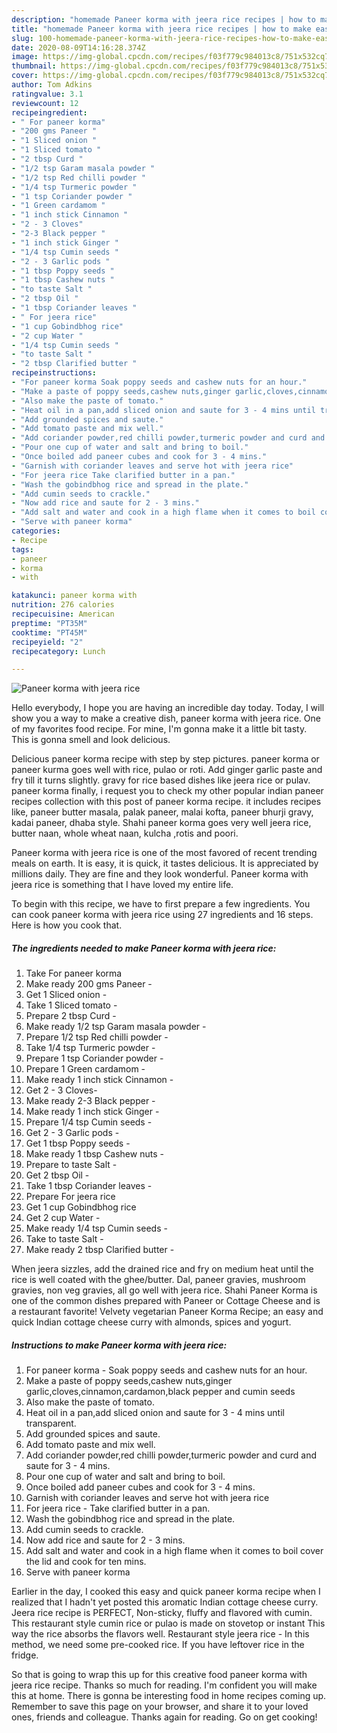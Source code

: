 ```yaml
---
description: "homemade Paneer korma with jeera rice recipes | how to make easy Paneer korma with jeera rice"
title: "homemade Paneer korma with jeera rice recipes | how to make easy Paneer korma with jeera rice"
slug: 100-homemade-paneer-korma-with-jeera-rice-recipes-how-to-make-easy-paneer-korma-with-jeera-rice
date: 2020-08-09T14:16:28.374Z
image: https://img-global.cpcdn.com/recipes/f03f779c984013c8/751x532cq70/paneer-korma-with-jeera-rice-recipe-main-photo.jpg
thumbnail: https://img-global.cpcdn.com/recipes/f03f779c984013c8/751x532cq70/paneer-korma-with-jeera-rice-recipe-main-photo.jpg
cover: https://img-global.cpcdn.com/recipes/f03f779c984013c8/751x532cq70/paneer-korma-with-jeera-rice-recipe-main-photo.jpg
author: Tom Adkins
ratingvalue: 3.1
reviewcount: 12
recipeingredient:
- " For paneer korma"
- "200 gms Paneer "
- "1 Sliced onion "
- "1 Sliced tomato "
- "2 tbsp Curd "
- "1/2 tsp Garam masala powder "
- "1/2 tsp Red chilli powder "
- "1/4 tsp Turmeric powder "
- "1 tsp Coriander powder "
- "1 Green cardamom "
- "1 inch stick Cinnamon "
- "2 - 3 Cloves"
- "2-3 Black pepper "
- "1 inch stick Ginger "
- "1/4 tsp Cumin seeds "
- "2 - 3 Garlic pods "
- "1 tbsp Poppy seeds "
- "1 tbsp Cashew nuts "
- "to taste Salt "
- "2 tbsp Oil "
- "1 tbsp Coriander leaves "
- " For jeera rice"
- "1 cup Gobindbhog rice"
- "2 cup Water "
- "1/4 tsp Cumin seeds "
- "to taste Salt "
- "2 tbsp Clarified butter "
recipeinstructions:
- "For paneer korma Soak poppy seeds and cashew nuts for an hour."
- "Make a paste of poppy seeds,cashew nuts,ginger garlic,cloves,cinnamon,cardamon,black pepper and cumin seeds"
- "Also make the paste of tomato."
- "Heat oil in a pan,add sliced onion and saute for 3 - 4 mins until transparent."
- "Add grounded spices and saute."
- "Add tomato paste and mix well."
- "Add coriander powder,red chilli powder,turmeric powder and curd and saute for 3 - 4 mins."
- "Pour one cup of water and salt and bring to boil."
- "Once boiled add paneer cubes and cook for 3 - 4 mins."
- "Garnish with coriander leaves and serve hot with jeera rice"
- "For jeera rice Take clarified butter in a pan."
- "Wash the gobindbhog rice and spread in the plate."
- "Add cumin seeds to crackle."
- "Now add rice and saute for 2 - 3 mins."
- "Add salt and water and cook in a high flame when it comes to boil cover the lid and cook for ten mins."
- "Serve with paneer korma"
categories:
- Recipe
tags:
- paneer
- korma
- with

katakunci: paneer korma with 
nutrition: 276 calories
recipecuisine: American
preptime: "PT35M"
cooktime: "PT45M"
recipeyield: "2"
recipecategory: Lunch

---
```



![Paneer korma with jeera rice](https://img-global.cpcdn.com/recipes/f03f779c984013c8/751x532cq70/paneer-korma-with-jeera-rice-recipe-main-photo.jpg)

Hello everybody, I hope you are having an incredible day today. Today, I will show you a way to make a creative dish, paneer korma with jeera rice. One of my favorites food recipe. For mine, I'm gonna make it a little bit tasty. This is gonna smell and look delicious.

Delicious paneer korma recipe with step by step pictures. paneer korma or paneer kurma goes well with rice, pulao or roti. Add ginger garlic paste and fry till it turns slightly. gravy for rice based dishes like jeera rice or pulav. paneer korma finally, i request you to check my other popular indian paneer recipes collection with this post of paneer korma recipe. it includes recipes like, paneer butter masala, palak paneer, malai kofta, paneer bhurji gravy, kadai paneer, dhaba style. Shahi paneer korma goes very well jeera rice, butter naan, whole wheat naan, kulcha ,rotis and poori.

Paneer korma with jeera rice is one of the most favored of recent trending meals on earth. It is easy, it is quick, it tastes delicious. It is appreciated by millions daily. They are fine and they look wonderful. Paneer korma with jeera rice is something that I have loved my entire life.


To begin with this recipe, we have to first prepare a few ingredients. You can cook paneer korma with jeera rice using 27 ingredients and 16 steps. Here is how you cook that.

<!--inarticleads1-->

##### The ingredients needed to make Paneer korma with jeera rice:

1. Take  For paneer korma
1. Make ready 200 gms Paneer -
1. Get 1 Sliced onion -
1. Take 1 Sliced tomato -
1. Prepare 2 tbsp Curd -
1. Make ready 1/2 tsp Garam masala powder -
1. Prepare 1/2 tsp Red chilli powder -
1. Take 1/4 tsp Turmeric powder -
1. Prepare 1 tsp Coriander powder -
1. Prepare 1 Green cardamom -
1. Make ready 1 inch stick Cinnamon -
1. Get 2 - 3 Cloves-
1. Make ready 2-3 Black pepper -
1. Make ready 1 inch stick Ginger -
1. Prepare 1/4 tsp Cumin seeds -
1. Get 2 - 3 Garlic pods -
1. Get 1 tbsp Poppy seeds -
1. Make ready 1 tbsp Cashew nuts -
1. Prepare to taste Salt -
1. Get 2 tbsp Oil -
1. Take 1 tbsp Coriander leaves -
1. Prepare  For jeera rice
1. Get 1 cup Gobindbhog rice
1. Get 2 cup Water -
1. Make ready 1/4 tsp Cumin seeds -
1. Take to taste Salt -
1. Make ready 2 tbsp Clarified butter -


When jeera sizzles, add the drained rice and fry on medium heat until the rice is well coated with the ghee/butter. Dal, paneer gravies, mushroom gravies, non veg gravies, all go well with jeera rice. Shahi Paneer Korma is one of the common dishes prepared with Paneer or Cottage Cheese and is a restaurant favorite! Velvety vegetarian Paneer Korma Recipe; an easy and quick Indian cottage cheese curry with almonds, spices and yogurt. 

<!--inarticleads2-->

##### Instructions to make Paneer korma with jeera rice:

1. For paneer korma - Soak poppy seeds and cashew nuts for an hour.
1. Make a paste of poppy seeds,cashew nuts,ginger garlic,cloves,cinnamon,cardamon,black pepper and cumin seeds
1. Also make the paste of tomato.
1. Heat oil in a pan,add sliced onion and saute for 3 - 4 mins until transparent.
1. Add grounded spices and saute.
1. Add tomato paste and mix well.
1. Add coriander powder,red chilli powder,turmeric powder and curd and saute for 3 - 4 mins.
1. Pour one cup of water and salt and bring to boil.
1. Once boiled add paneer cubes and cook for 3 - 4 mins.
1. Garnish with coriander leaves and serve hot with jeera rice
1. For jeera rice - Take clarified butter in a pan.
1. Wash the gobindbhog rice and spread in the plate.
1. Add cumin seeds to crackle.
1. Now add rice and saute for 2 - 3 mins.
1. Add salt and water and cook in a high flame when it comes to boil cover the lid and cook for ten mins.
1. Serve with paneer korma


Earlier in the day, I cooked this easy and quick paneer korma recipe when I realized that I hadn&#39;t yet posted this aromatic Indian cottage cheese curry. Jeera rice recipe is PERFECT, Non-sticky, fluffy and flavored with cumin. This restaurant style cumin rice or pulao is made on stovetop or instant This way the rice absorbs the flavors well. Restaurant style jeera rice - In this method, we need some pre-cooked rice. If you have leftover rice in the fridge. 

So that is going to wrap this up for this creative food paneer korma with jeera rice recipe. Thanks so much for reading. I'm confident you will make this at home. There is gonna be interesting food in home recipes coming up. Remember to save this page on your browser, and share it to your loved ones, friends and colleague. Thanks again for reading. Go on get cooking!
